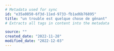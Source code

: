 ```yaml
---
# Metadata used for sync
id: "e35a0850-6f3d-11ed-9733-fb1ad6b76895"
title: "un trouble est quelque chose de gênant"
# Extracts all tags in content into the metadata

source: ""
created_date: "2022-11-28"
modified_date: "2022-12-03"
---
```

